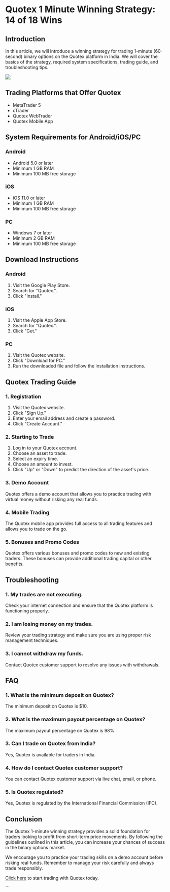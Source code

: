 # Quotex 1 Minute Winning Strategy: 14 of 18 Wins

## Introduction

In this article, we will introduce a winning strategy for trading
1-minute (60-second) binary options on the Quotex platform in India. We
will cover the basics of the strategy, required system specifications,
trading guide, and troubleshooting tips.

[![](https://static.quotex.io/files/4_en/300_250.jpg)](https://traff.sbs/brokerqxlid)

## Trading Platforms that Offer Quotex

-   MetaTrader 5
-   cTrader
-   Quotex WebTrader
-   Quotex Mobile App

## System Requirements for Android/iOS/PC

### Android

-   Android 5.0 or later
-   Minimum 1 GB RAM
-   Minimum 100 MB free storage

### iOS

-   iOS 11.0 or later
-   Minimum 1 GB RAM
-   Minimum 100 MB free storage

### PC

-   Windows 7 or later
-   Minimum 2 GB RAM
-   Minimum 100 MB free storage

## Download Instructions

### Android

1.  Visit the Google Play Store.
2.  Search for "Quotex.".
3.  Click "Install."

### iOS

1.  Visit the Apple App Store.
2.  Search for "Quotex.".
3.  Click "Get."

### PC

1.  Visit the Quotex website.
2.  Click "Download for PC."
3.  Run the downloaded file and follow the installation instructions.

## Quotex Trading Guide

### 1. Registration

1.  Visit the Quotex website.
2.  Click "Sign Up."
3.  Enter your email address and create a password.
4.  Click "Create Account."

### 2. Starting to Trade

1.  Log in to your Quotex account.
2.  Choose an asset to trade.
3.  Select an expiry time.
4.  Choose an amount to invest.
5.  Click "Up" or "Down" to predict the direction of the
    asset\'s price.

### 3. Demo Account

Quotex offers a demo account that allows you to practice trading with
virtual money without risking any real funds.

### 4. Mobile Trading

The Quotex mobile app provides full access to all trading features and
allows you to trade on the go.

### 5. Bonuses and Promo Codes

Quotex offers various bonuses and promo codes to new and existing
traders. These bonuses can provide additional trading capital or other
benefits.

## Troubleshooting

### 1. My trades are not executing.

Check your internet connection and ensure that the Quotex platform is
functioning properly.

### 2. I am losing money on my trades.

Review your trading strategy and make sure you are using proper risk
management techniques.

### 3. I cannot withdraw my funds.

Contact Quotex customer support to resolve any issues with withdrawals.

## FAQ

### 1. What is the minimum deposit on Quotex?

The minimum deposit on Quotex is \$10.

### 2. What is the maximum payout percentage on Quotex?

The maximum payout percentage on Quotex is 98%.

### 3. Can I trade on Quotex from India?

Yes, Quotex is available for traders in India.

### 4. How do I contact Quotex customer support?

You can contact Quotex customer support via live chat, email, or phone.

### 5. Is Quotex regulated?

Yes, Quotex is regulated by the International Financial Commission
(IFC).

## Conclusion

The Quotex 1-minute winning strategy provides a solid foundation for
traders looking to profit from short-term price movements. By following
the guidelines outlined in this article, you can increase your chances
of success in the binary options market.

We encourage you to practice your trading skills on a demo account
before risking real funds. Remember to manage your risk carefully and
always trade responsibly.

[Click here](\%22https://traff.sbs/brokerqxlid\%22) to start trading
with Quotex today.

\`\`\`

